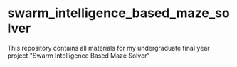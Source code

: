 # swarm_intelligence_based_maze_solver
This repository contains all materials for my undergraduate final year project "Swarm Intelligence Based Maze Solver"
